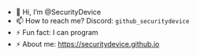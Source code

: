 - 👋 Hi, I’m @SecurityDevice
- 📫 How to reach me? Discord: ```github_securitydevice```
- ⚡ Fun fact: I can program
- ⚡ About me: https://securitydevice.github.io
<!---
SecurityDevice/SecurityDevice is a ✨ special ✨ repository because its `README.md` (this file) appears on your GitHub profile.
You can click the Preview link to take a look at your changes.
--->
